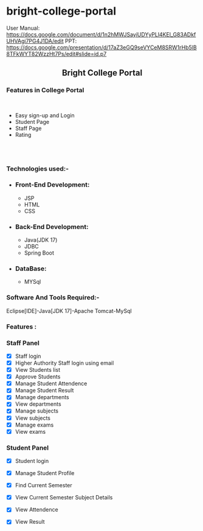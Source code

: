# bright-college-portal
User Manual: https://docs.google.com/document/d/1n2hMWJSayiUDYyPLl4KEl_G83ADkfUHVAgi7PG4J1DA/edit
PPT: https://docs.google.com/presentation/d/17aZ3eGQ9seVYCeM8SRW1rHb5lB8TFkWYT82WzzHt7Ps/edit#slide=id.p7
<div align="center"> <h2>Bright College Portal</h2></div>
<h3>Features in  College Portal</h3>
<br>
<ul>
<li> Easy sign-up and Login</li>
<li> Student Page</li>
<li> Staff Page</li>
<li> Rating</li></ul>
<br>
<br>
<h3>Technologies used:-</h3>
<ul>
<li><h3>Front-End Development:</h3>
<ul>
<li>JSP</li>
<li>HTML</li>
<li>CSS</li></ul>
<li><h3>Back-End Development:</h3>
<ul>
<li>Java(JDK 17)</li>
<li>JDBC</li>
<li>Spring Boot</li></ul>
<li><h3>DataBase:</h3>
<ul>
<li>MYSql</li></ul>
</ul>
<h3>Software And Tools Required:- </h3> <p>Eclipse[IDE]-Java[JDK 17]-Apache Tomcat-MySql</p>
<h3>Features :</h3>
<h3>Staff Panel</h3>

- [x] Staff login
- [x] Higher Authority Staff login using email
- [x] View Students list
- [x] Approve Students
- [x] Manage Student Attendence
- [x] Manage Student Result
- [x] Manage departments
- [x] View departments
- [x] Manage subjects
- [x] View subjects
- [x] Manage exams
- [x] View exams
      
<h3>Student Panel</h3>

- [x] Student login
- [x] Manage Student Profile
- [x] Find Current Semester
- [x] View Current Semester Subject Details
- [x] View Attendence
- [x] View Result
      

